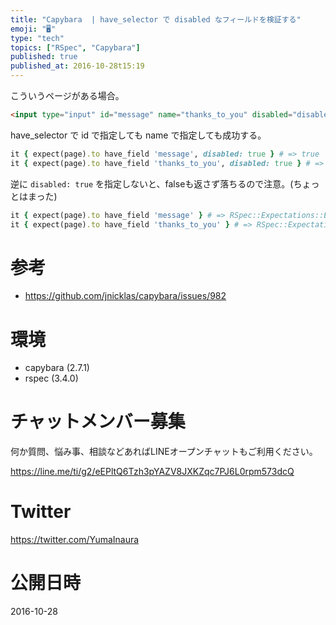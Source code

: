 ```yaml
---
title: "Capybara  | have_selector で disabled なフィールドを検証する"
emoji: "🖥"
type: "tech"
topics: ["RSpec", "Capybara"]
published: true
published_at: 2016-10-28t15:19
---
```


こういうページがある場合。

```html
<input type="input" id="message" name="thanks_to_you" disabled="disabled">
```

have_selector で id で指定しても name で指定しても成功する。

```rb
it { expect(page).to have_field 'message', disabled: true } # => true
it { expect(page).to have_field 'thanks_to_you', disabled: true } # => true
```

逆に `disabled: true` を指定しないと、falseも返さず落ちるので注意。(ちょっとはまった)

```rb
it { expect(page).to have_field 'message' } # => RSpec::Expectations::ExpectationNotMetError
it { expect(page).to have_field 'thanks_to_you' } # => RSpec::Expectations::ExpectationNotMetError
```


# 参考

- https://github.com/jnicklas/capybara/issues/982

# 環境

- capybara (2.7.1)
- rspec (3.4.0)








<!-- Update From Qiita API -->

# チャットメンバー募集


何か質問、悩み事、相談などあればLINEオープンチャットもご利用ください。

https://line.me/ti/g2/eEPltQ6Tzh3pYAZV8JXKZqc7PJ6L0rpm573dcQ





# Twitter


https://twitter.com/YumaInaura


<!-- Update From Qiita API -->



# 公開日時

2016-10-28
